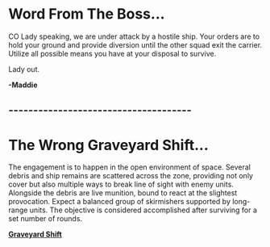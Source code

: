 # Word From The Boss...

CO Lady speaking, we are under attack by a hostile ship. Your orders are to hold your ground and provide diversion until the other squad exit the carrier. Utilize all possible means you have at your disposal to survive.

Lady out.

**-Maddie**

## -------------------------------------
# The Wrong Graveyard Shift...

The engagement is to happen in the open environment of space. Several debris and ship remains are scattered across the zone, providing not only cover but also multiple ways to break line of sight with enemy units. Alongside the debris are live munition, bound to react at the slightest provocation. Expect a balanced group of skirmishers supported by long-range units. The objective is considered accomplished after surviving for a set number of rounds.

[**Graveyard Shift**](https://i.imgur.com/VvYske8.jpeg)

